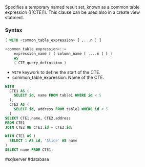 Specifies a temporary named result set, known as a common table expression ([[CTE]]). This clause can be used also in a create view statment.

### Syntax

```sql
[ WITH <common_table_expression> [ ,...n ] ]

<common_table_expression>::=
    expression_name [ ( column_name [ ,...n ] ) ]
    AS
    ( CTE_query_definition )
```

* `WITH` keywork to define the start of the CTE.
* common_table_expression: Name of the CTE.  

```sql
WITH 
  CTE1 AS (
    SELECT id, name FROM table1 WHERE id < 5
  ),
  CTE2 AS (
    SELECT id, address FROM table2 WHERE id < 5
  )
SELECT CTE1.name, CTE2.address
FROM CTE1
JOIN CTE2 ON CTE1.id = CTE2.id;
```

```sql
WITH CTE1 AS (
  SELECT 1 AS id, 'Alice' AS name
)
SELECT name FROM CTE1;

```

#sqlserver #database 